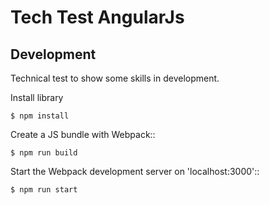 # Tech Test AngularJs

## Development

Technical test to show some skills in development.

Install library

    $ npm install
  
Create a JS bundle with Webpack::

    $ npm run build

Start the Webpack development server on 'localhost:3000'::

    $ npm run start
  
  
